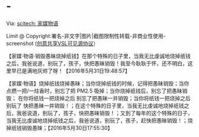 # -
Via: <a href="http://scitech20141.blogspot.com/2015/03/blog-post_12.html" target="_blank">scitech: 家媒物语</a>

Limit @ Copyright:署名-非文字|图片|截图限制性转载-非商业性使用-screenshot (<a href="http://scitech20141.blogspot.com/2015/04/visible-source-licenses.html" target="_blank">创意共享VSL可见源协议</a>）

【家媒·物语·销毁愚昧烧掉纸钱】在那个特殊的日子里，当我无比虔诚地烧掉纸钱之后，我爸说道，别玩了，孩子，快把愚昧销毁！我至今耿耿于怀，还不明白，这里早已是满地灰烬了呀！【2016年5月31日19:48:57】

【家媒·物语】烧掉纸钱烧掉愚昧；当你烧掉纸钱的时候，记得把愚昧销毁；当你点燃一把/一炷香时，别忘了把 PM2.5 吸掉；当你烧掉纸钱后，别忘了把愚昧销毁； 在你将纸钱一把烧掉之后 别忘了把愚昧一并销毁；当你将纸钱一把烧掉之后 别玩了 快把愚昧一并销毁！；在这个特殊的日子里，当我无比虔诚地烧掉纸钱之后，我爸说道，别玩了，孩子，快把愚昧销毁！；又到了每年的这个特殊的日子，当我无比虔诚地烧掉纸钱之后，我爸说道，别玩了，孩子，赶快把愚昧销毁！；烧掉纸钱销毁愚昧；【2016年5月30日17:55:30】
